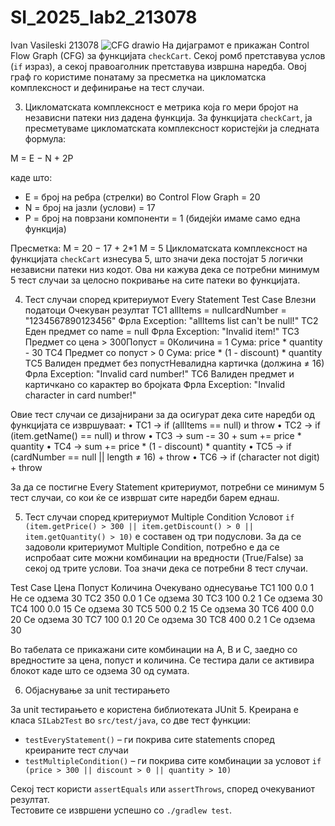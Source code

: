 # SI_2025_lab2_213078
Ivan Vasileski 213078
![CFG drawio](https://github.com/user-attachments/assets/6bf28e2a-5a0c-41dd-bb37-527cbc4754d8)
На  дијаграмот е прикажан Control Flow Graph (CFG) за функцијата `checkCart`. Секој ромб претставува услов (`if` израз), а секој правоаголник претставува извршна наредба. Овој граф го користиме понатаму за пресметка на цикломатска комплексност и дефинирање на тест случаи.

3.  Цикломатската комплексност е метрика која го мери бројот на независни патеки низ дадена функција. За функцијата `checkCart`, ја пресметуваме цикломатската комплексност користејќи ја следната формула:

M = E − N + 2P

каде што:
- E = број на ребра (стрелки) во Control Flow Graph = 20
- N = број на јазли (услови) = 17
- P = број на поврзани компоненти = 1 (бидејќи имаме само една функција)

 Пресметка:
M = 20 − 17 + 2*1
M = 5
Цикломатската комплексност на функцијата `checkCart` изнесува 5, што значи дека постојат 5 логички независни патеки низ кодот. Ова ни кажува дека се потребни минимум 5 тест случаи за целосно покривање на сите патеки во функцијата.

4. Тест случаи според критериумот Every Statement
Test Case	Влезни податоци	Очекуван резултат
TC1	allItems = nullcardNumber = "1234567890123456"	Фрла Exception: "allItems list can't be null!"
TC2	Еден предмет со name = null	Фрла Exception: "Invalid item!"
TC3	Предмет со цена > 300Попуст = 0Количина = 1	Сума: price * quantity - 30
TC4	Предмет со попуст > 0	Сума: price * (1 - discount) * quantity
TC5	Валиден предмет без попустНевалидна картичка (должина ≠ 16)	Фрла Exception: "Invalid card number!"
TC6	Валиден предмет и картичкано со карактер во бројката	Фрла Exception: "Invalid character in card number!"

Овие тест случаи се дизајнирани за да осигурат дека сите наредби од функцијата се извршуваат:
•	TC1 → if (allItems == null) и throw
•	TC2 → if (item.getName() == null) и throw
•	TC3 → sum -= 30 + sum += price * quantity
•	TC4 → sum += price * (1 - discount) * quantity
•	TC5 → if (cardNumber == null || length ≠ 16) + throw
•	TC6 → if (character not digit) + throw

За да се постигне Every Statement критериумот, потребни се минимум 5 тест случаи, со кои ќе се извршат сите наредби барем еднаш.


5. Тест случаи според критериумот Multiple Condition
Условот `if (item.getPrice() > 300 || item.getDiscount() > 0 || item.getQuantity() > 10)` е составен од три подуслови. За да се задоволи критериумот Multiple Condition, потребно е да се испробаат сите можни комбинации на вредности (True/False) за секој од трите услови. Тоа значи дека се потребни 8 тест случаи.


Test Case	Цена	Попуст	Количина	Очекувано однесување
TC1	100	0.0	1	Не се одзема 30
TC2	350	0.0	1	Се одзема 30
TC3	100	0.2	1	Се одзема 30
TC4	100	0.0	15	Се одзема 30
TC5	500	0.2	15	Се одзема 30
TC6	400	0.0	20	Се одзема 30
TC7	100	0.1	20	Се одзема 30
TC8	400	0.2	1	Се одзема 30


Во табелата се прикажани сите комбинации на A, B и C, заедно со вредностите за цена, попуст и количина. Се тестира дали се активира блокот каде што се одзема 30 од сумата.

6.  Објаснување за unit тестирањето

За unit тестирањето е користена библиотеката JUnit 5. Креирана е класа `SILab2Test` во `src/test/java`, со две тест функции:
- `testEveryStatement()` – ги покрива сите statements според креираните тест случаи
- `testMultipleCondition()` – ги покрива сите комбинации за условот `if (price > 300 || discount > 0 || quantity > 10)`

Секој тест користи `assertEquals` или `assertThrows`, според очекуваниот резултат.  
Тестовите се извршени успешно со `./gradlew test`.

